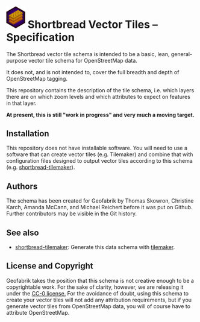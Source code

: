 # <img src="./shortbread-website/static/shortbread_logo.png" width=50> Shortbread Vector Tiles – Specification

The Shortbread vector tile schema is intended to be a basic, lean, general-purpose vector tile schema for OpenStreetMap data.

It does not, and is not intended to, cover the full breadth and depth of OpenStreetMap tagging.

This repository contains the description of the tile schema, i.e. which layers there
are on which zoom levels and which attributes to expect on features in that layer.

**At present, this is still "work in progress" and very much a moving target.**

## Installation

This repository does not have installable software. You will need to use a software
that can create vector tiles (e.g. Tilemaker) and combine that with configuration files
designed to output vector tiles according to this schema (e.g. [shortbread-tilemaker](https://github.com/shortbread-tiles/shortbread-tilemaker)).

## Authors

The schema has been created for Geofabrik by Thomas Skowron, Christine Karch,
Amanda McCann, and Michael Reichert before it was put on Github. Further contributors
may be visible in the Git history.

## See also

* [shortbread-tilemaker](https://github.com/shortbread-tiles/shortbread-tilemaker): Generate this data schema with [tilemaker](https://tilemaker.org/).

## License and Copyright

Geofabrik takes the position that this schema is not creative enough to be a copyrightable
work. For the sake of clarity, however, we are releasing it under the [CC-0 license.](./LICENSE.md)
For the avoidance of doubt, using this schema to create your vector tiles will not add any attribution
requirements, but if you generate vector tiles from OpenStreetMap data, you will of course have
to attribute OpenStreetMap.
